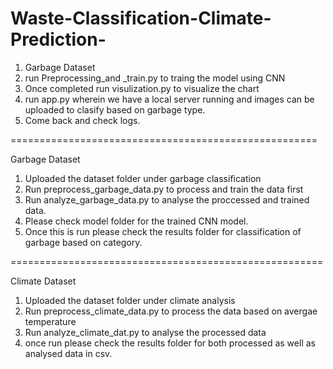 # Waste-Classification-Climate-Prediction-

1. Garbage Dataset 
2. run Preprocessing_and _train.py to traing the model using CNN
3. Once completed run visulization.py to visualize the chart 
4. run app.py wherein we have a local server running and images can be uploaded to clasify based on garbage type.
5. Come back and check logs.

=====================================================

Garbage Dataset

1. Uploaded the dataset folder under garbage classification
2. Run preprocess_garbage_data.py to process and train the data first
3. Run analyze_garbage_data.py to analyse the proccessed and trained data.
4. Please check model folder for the trained CNN model.
5. Once this is run please check the results folder for classification of garbage based on category.

======================================================

Climate Dataset

1. Uploaded the dataset folder under climate analysis
2. Run preprocess_climate_data.py to process the data based on avergae temperature
3. Run analyze_climate_dat.py to analyse the processed data 
4. once run please check the results folder for both processed as well as analysed data in csv.